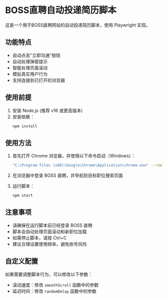 # BOSS直聘自动投递简历脚本

这是一个用于BOSS直聘网站的自动投递简历脚本，使用 Playwright 实现。

## 功能特点

- 自动点击"立即沟通"按钮
- 自动处理弹窗提示
- 智能处理页面滚动
- 模拟真实用户行为
- 支持连接到已打开的浏览器

## 使用前提

1. 安装 Node.js (推荐 v16 或更高版本)
2. 安装依赖：
   ```bash
   npm install
   ```

## 使用方法

1. 首先打开 Chrome 浏览器，并使用以下命令启动（Windows）：
   ```bash
   "C:\Program Files (x86)\Google\Chrome\Application\chrome.exe" --remote-debugging-port=9222 --user-data-dir="C:\temp\chrome-debug-profile"
   ```

2. 在浏览器中登录 BOSS 直聘，并导航到目标职位搜索页面

3. 运行脚本：
   ```bash
   npm start
   ```

## 注意事项

- 请确保在运行脚本前已经登录 BOSS 直聘
- 脚本会自动处理页面滚动和新职位加载
- 如需停止脚本，请按 Ctrl+C
- 建议合理设置使用频率，避免账号风险

## 自定义配置

如果需要调整脚本行为，可以修改以下参数：
- 滚动速度：修改 `smoothScroll` 函数中的参数
- 延迟时间：修改 `randomDelay` 函数中的参数

